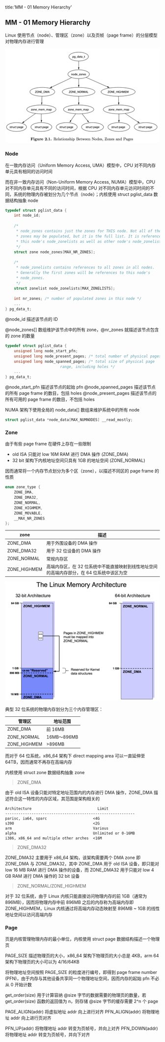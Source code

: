 title:'MM - 01 Memory Hierarchy'
## MM - 01 Memory Hierarchy

Linux 使用节点（node）、管理区（zone）以及页帧（page frame）的分层模型对物理内存进行管理

![memory_model-c600](media/16407474256566/15126249042042.jpg)


### Node

在一致内存访问（Uniform Memory Access, UMA）模型中，CPU 对不同内存单元具有相同的访问时间

而在非一致内存访问（Non-Uniform Memory Access, NUMA）模型中，CPU 对不同内存单元具有不同的访问时间，根据 CPU 对不同内存单元访问时间的不同，系统的物理内存被划分为几个节点（node）；内核使用 struct pglist_data 数据结构抽象 node

```c
typedef struct pglist_data {
	int node_id;
	
	/*
	 * node_zones contains just the zones for THIS node. Not all of the
	 * zones may be populated, but it is the full list. It is referenced by
	 * this node's node_zonelists as well as other node's node_zonelists.
	 */
	struct zone node_zones[MAX_NR_ZONES];

	/*
	 * node_zonelists contains references to all zones in all nodes.
	 * Generally the first zones will be references to this node's
	 * node_zones.
	 */
	struct zonelist node_zonelists[MAX_ZONELISTS];

	int nr_zones; /* number of populated zones in this node */
	...
} pg_data_t;
```

@node_id 描述该节点的 ID

@node_zones[] 数组维护该节点中的所有 zone，@nr_zones 就描述该节点包含的 zone 的数量


```c
typedef struct pglist_data {
	unsigned long node_start_pfn;
	unsigned long node_present_pages; /* total number of physical pages */
	unsigned long node_spanned_pages; /* total size of physical page
					     range, including holes */
	...
} pg_data_t;
```

@node_start_pfn 描述该节点的起始 pfn
@node_spanned_pages 描述该节点的所有 page frame 的数目，包括 holes
@node_present_pages 描述该节点的所有可用的 page frame 的数目，不包括 holes


NUMA 架构下使用全局的 node_data[] 数组来维护系统中的所有 node

```c
struct pglist_data *node_data[MAX_NUMNODES] __read_mostly;
```


### Zone

由于有些 page frame 在硬件上存在一些限制

- old ISA 只能对 low 16M RAM 进行 DMA 操作 (ZONE_DMA)
- 32 bit 架构下内核地址空间只具有 1GB 的地址空间 (ZONE_NORMAL)

因而通常将一个内存节点划分为多个区（zone），以描述不同区的 page frame 的性质

```c
enum zone_type {
	ZONE_DMA,
	ZONE_DMA32,
	ZONE_NORMAL,
	ZONE_HIGHMEM,
	ZONE_MOVABLE,
	__MAX_NR_ZONES
};
```

zone | 描述
---- | ----
ZONE_DMA | 用于外围设备的 DMA 操作
ZONE_DMA32 | 用于 32 位设备的 DMA 操作
ZONE_NORMAL | 常规内存区
ZONE_HIGHMEM | 高端内存区，在 32 位系统中不能直接映射到线性地址空间的高端内存部分，在 64 位系统中该区为空


![physical_memory_architecture-c550](media/16407474256566/physical_memory_architecture.jpg)

典型 32 位系统的物理内存划分为三个内存管理区：

管理区 | 地址范围
------|------
ZONE_DMA | 前 16MB
ZONE_NORMAL | 16MB～896MB
ZONE_HIGHMEM	 | >896MB

而对于 64 位系统，x86_64 架构下 direct mapping area 可以一直延伸至 64TB，因而通常不再存在高端内存

内核使用 struct zone 数据结构抽象 zone

> ZONE_DMA

由于 old ISA 设备只能对特定地址范围内的内存进行 DMA 操作，ZONE_DMA 描述符合这一特性的内存区域，其范围是架构相关的

```
Architecture		                      Limit
-----------------------------------------------------------
parisc, ia64, sparc                     <4G
s390                                    <2G
arm                                     Various
alpha                                   Unlimited or 0-16MB
i386, x86_64 and multiple other arches  <16M
```


> ZONE_DMA32

ZONE_DMA32 主要用于 x86_64 架构，该架构需要两个 DMA zone 即 ZONE_DMA 与 ZONE_DMA32，其中 ZONE_DMA 用于 old ISA 设备，即只能对 low 16 MB RAM 进行 DMA 操作的设备，而 ZONE_DMA32 用于只能对 low 4 GB RAM 进行 DMA 操作的 32 bit 设备


> ZONE_NORMAL/ZONE_HIGHMEM

对于 32 位系统，由于 Linux 内核只能直接访问物理内存的前 1GB（通常为 896MB），因而将物理内存中前 896MB 之后的内存称为高端内存即 ZONE_HIGHMEM，Linux 内核通过将高端内存动态映射至 896MB ~ 1GB 的线性地址空间以访问高端内存


### Page

页是内核管理物理内存的最小单位，内核使用 struct page 数据结构描述一个物理页

PAGE_SIZE 描述物理页的大小，x86_64 架构下物理页的大小总是 4KB，arm 64 架构下物理页的大小可以为 4/16/64KB

将物理地址空间按照 PAGE_SIZE 的粒度进行编号，即得到 page frame number (PFN)，由于内存与其他设备共享同一个物理地址空间，因而内存的起始 pfn 不必从 0 开始计数

get_order(size) 用于计算容纳 @size 字节的数据需要的物理页的数量，若 get_order(size) 函数的返回值为 n，则存储 @size 字节的缓存需要 2^n 个 page

PAGE_ALIGN(addr) 将虚拟地址 addr 向上进行对齐
PFN_ALIGN(addr) 将物理地址 addr 向上进行页对齐

PFN_UP(addr) 将物理地址 addr 转变为页帧号，并向上对齐
PFN_DOWN(addr) 将物理地址 addr 转变为页帧号，并向下对齐
